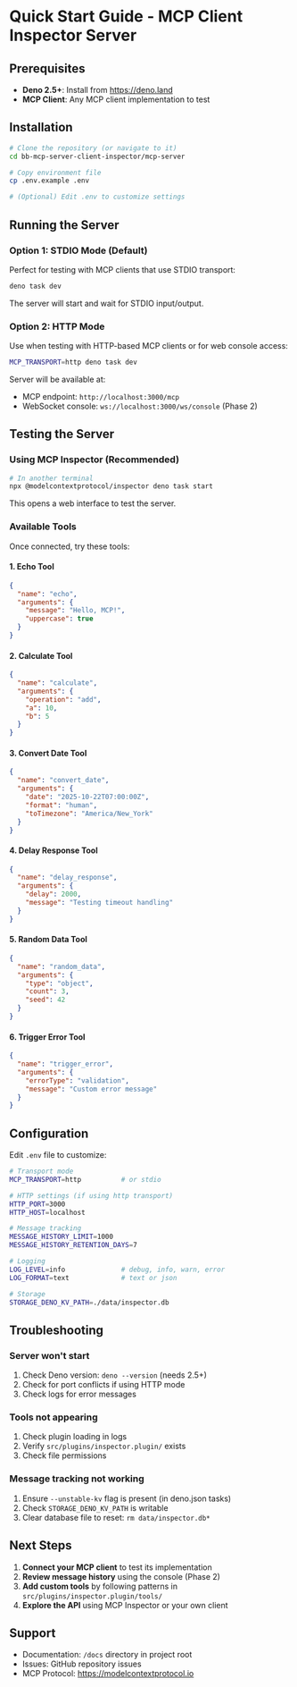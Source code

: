 # Quick Start Guide - MCP Client Inspector Server

## Prerequisites

- **Deno 2.5+**: Install from https://deno.land
- **MCP Client**: Any MCP client implementation to test

## Installation

```bash
# Clone the repository (or navigate to it)
cd bb-mcp-server-client-inspector/mcp-server

# Copy environment file
cp .env.example .env

# (Optional) Edit .env to customize settings
```

## Running the Server

### Option 1: STDIO Mode (Default)

Perfect for testing with MCP clients that use STDIO transport:

```bash
deno task dev
```

The server will start and wait for STDIO input/output.

### Option 2: HTTP Mode

Use when testing with HTTP-based MCP clients or for web console access:

```bash
MCP_TRANSPORT=http deno task dev
```

Server will be available at:
- MCP endpoint: `http://localhost:3000/mcp`
- WebSocket console: `ws://localhost:3000/ws/console` (Phase 2)

## Testing the Server

### Using MCP Inspector (Recommended)

```bash
# In another terminal
npx @modelcontextprotocol/inspector deno task start
```

This opens a web interface to test the server.

### Available Tools

Once connected, try these tools:

#### 1. Echo Tool
```json
{
  "name": "echo",
  "arguments": {
    "message": "Hello, MCP!",
    "uppercase": true
  }
}
```

#### 2. Calculate Tool
```json
{
  "name": "calculate",
  "arguments": {
    "operation": "add",
    "a": 10,
    "b": 5
  }
}
```

#### 3. Convert Date Tool
```json
{
  "name": "convert_date",
  "arguments": {
    "date": "2025-10-22T07:00:00Z",
    "format": "human",
    "toTimezone": "America/New_York"
  }
}
```

#### 4. Delay Response Tool
```json
{
  "name": "delay_response",
  "arguments": {
    "delay": 2000,
    "message": "Testing timeout handling"
  }
}
```

#### 5. Random Data Tool
```json
{
  "name": "random_data",
  "arguments": {
    "type": "object",
    "count": 3,
    "seed": 42
  }
}
```

#### 6. Trigger Error Tool
```json
{
  "name": "trigger_error",
  "arguments": {
    "errorType": "validation",
    "message": "Custom error message"
  }
}
```

## Configuration

Edit `.env` file to customize:

```bash
# Transport mode
MCP_TRANSPORT=http          # or stdio

# HTTP settings (if using http transport)
HTTP_PORT=3000
HTTP_HOST=localhost

# Message tracking
MESSAGE_HISTORY_LIMIT=1000
MESSAGE_HISTORY_RETENTION_DAYS=7

# Logging
LOG_LEVEL=info              # debug, info, warn, error
LOG_FORMAT=text             # text or json

# Storage
STORAGE_DENO_KV_PATH=./data/inspector.db
```

## Troubleshooting

### Server won't start

1. Check Deno version: `deno --version` (needs 2.5+)
2. Check for port conflicts if using HTTP mode
3. Check logs for error messages

### Tools not appearing

1. Check plugin loading in logs
2. Verify `src/plugins/inspector.plugin/` exists
3. Check file permissions

### Message tracking not working

1. Ensure `--unstable-kv` flag is present (in deno.json tasks)
2. Check `STORAGE_DENO_KV_PATH` is writable
3. Clear database file to reset: `rm data/inspector.db*`

## Next Steps

1. **Connect your MCP client** to test its implementation
2. **Review message history** using the console (Phase 2)
3. **Add custom tools** by following patterns in `src/plugins/inspector.plugin/tools/`
4. **Explore the API** using MCP Inspector or your own client

## Support

- Documentation: `/docs` directory in project root
- Issues: GitHub repository issues
- MCP Protocol: https://modelcontextprotocol.io
